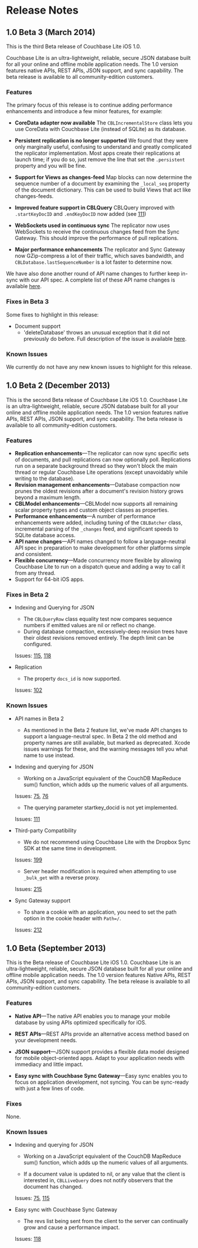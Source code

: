 # Release Notes

## 1.0 Beta 3 (March 2014)

This is the third Beta release of Couchbase Lite iOS 1.0.

Couchbase Lite is an ultra-lightweight, reliable, secure JSON database built for all your online and offline mobile application needs. The 1.0 version features native APIs, REST APIs, JSON support, and sync capability. The beta release is available to all community-edition customers.

### Features

The primary focus of this release is to continue adding performance enhancements and introduce a few minor features, for example:

* **CoreData adapter now available** The `CBLIncrementalStore` class lets you use CoreData with Couchbase Lite (instead of SQLite) as its database.

* **Persistent replication is no longer supported** We found that they were only marginally useful, confusing to understand and greatly complicated the replicator implementation. Most apps create their replications at launch time; if you do so, just remove the line that set the `.persistent` property and you will be fine.

* **Support for Views as changes-feed** Map blocks can now determine the sequence number of a document by examining the `_local_seq` property of the document dictionary. This can be used to build Views that act like changes-feeds.

* **Improved feature support in CBLQuery** CBLQuery improved with `.startKeyDocID` and `.endKeyDocID` now added (see [111](https://github.com/couchbase/couchbase-lite-ios/issues/111))

* **WebSockets used in continuous sync** The replicator now uses WebSockets to receive the continuous changes feed from the Sync Gateway. This should improve the performance of pull replications.

* **Major performance enhancements** The replicator and Sync Gateway now GZip-compress a lot of their traffic, which saves bandwidth, and `CBLDatabase.lastSequenceNumber` is a lot faster to determine now.

We have also done another round of API name changes to further keep in-sync with our API spec. A complete list of these API name changes is available [here](https://github.com/couchbase/couchbase-lite-ios/wiki/Beta-3-changes#api-changes).

### Fixes in Beta 3

Some fixes to highlight in this release:

* Document support
	* 'deleteDatabase' throws an unusual exception that it did not previously do before. Full description of the issue is available [here](https://groups.google.com/forum/#!msg/mobile-couchbase/gbDKLsnKk54/NvMliOZiF9EJ).

### Known Issues

We currently do not have any new known issues to highlight for this release.

## 1.0 Beta 2 (December 2013)

This is the second Beta release of Couchbase Lite iOS 1.0. Couchbase Lite is an ultra-lightweight, reliable, secure JSON database built for all your online and offline mobile application needs. The 1.0 version features native APIs, REST APIs, JSON support, and sync capability. The beta release is available to all community-edition customers.

### Features
* **Replication enhancements**—The replicator can now sync specific sets of documents, and pull replications can now optionally poll. Replications run on a separate background thread so they won't block the main thread or regular Couchbase Lite operations (except unavoidably while writing to the database).
* **Revision management enhancements**—Database compaction now prunes the oldest revisions after a document's revision history grows beyond a maximum length.
* **CBLModel enhancements**—CBLModel now supports all remaining scalar property types and custom object classes as properties.
* **Performance enhancements**—A number of performance enhancements were added, including tuning of the `CBLBatcher` class, incremental parsing of the `_changes` feed, and significant speeds to SQLite database access. 
* **API name changes**—API names changed to follow a language-neutral API spec in preparation to make development for other platforms simple and consistent.
* **Flexible concurrency**—Made concurrency more flexible by allowing Couchbase Lite to run on a dispatch queue and adding a way to call it from any thread.
* Support for 64-bit iOS apps.

### Fixes in Beta 2

* Indexing and Querying for JSON
	* The `CBLQueryRow` class equality test now compares sequence numbers if emitted values are nil or reflect no change.
	* During database compaction, excessively-deep revision trees have their oldest revisions removed entirely. The depth limit can be configured.
	
	Issues: [115](https://github.com/couchbase/couchbase-lite-ios/issues/115), [118](https://github.com/couchbase/couchbase-lite-ios/issues/118)
* Replication
	* The property `docs_id` is now supported.
	
	Issues: [102](https://github.com/couchbase/couchbase-lite-ios/issues/102)

### Known Issues
* API names in Beta 2
	* As mentioned in the Beta 2 feature list, we've made API changes to support a language-neutral spec. In Beta 2 the old method and property names are still available, but marked as deprecated. Xcode issues warnings for these, and the warning messages tell you what name to use instead.
	 
* Indexing and querying for JSON
	* Working on a JavaScript equivalent of the CouchDB MapReduce sum() function, which adds up the numeric values of all arguments.

	 Issues: [75](https://github.com/couchbase/couchbase-lite-ios/issues/75), [76](https://github.com/couchbase/couchbase-lite-ios/issues/76)
	
	* The querying parameter startkey_docid is not yet implemented.

	 Issues: [111](https://github.com/couchbase/couchbase-lite-ios/issues/111)
	
* Third-party Compatibility
	* We do not recommend using Couchbase Lite with the Dropbox Sync SDK at the same time in development.
	
	Issues: [199](https://github.com/couchbase/couchbase-lite-ios/issues/199)

	* Server header modification is required when attempting to use `_bulk_get` with a reverse proxy.
	
	Issues: [215](https://github.com/couchbase/couchbase-lite-ios/issues/215)

* Sync Gateway support
	* To share a cookie with an application, you need to set the path option in the cookie header with `Path=/`.
	
	Issues: [212](https://github.com/couchbase/couchbase-lite-ios/issues/212)

## 1.0 Beta (September 2013)

This is the Beta release of Couchbase Lite iOS 1.0. Couchbase Lite is an ultra-lightweight, reliable, secure JSON database built for all your online and offline mobile application needs. The 1.0 version features Native APIs, REST APIs, JSON support, and sync capability. The beta release is available to all community-edition customers.

### Features
* **Native API**—The native API enables you to manage your mobile database by using APIs optimized specifically for iOS.

* **REST APIs**—REST APIs provide an alternative access method based on your development needs.

* **JSON support**—JSON support provides a flexible data model designed for mobile object-oriented apps. Adapt to your application needs with immediacy and little impact.

* **Easy sync with Couchbase Sync Gateway**—Easy sync enables you to focus on application development, not syncing. You can be sync-ready with just a few lines of code.

### Fixes

None.

### Known Issues
* Indexing and querying for JSON
	* Working on a JavaScript equivalent of the CouchDB MapReduce sum() function, which adds up the numeric values of all arguments.
	
	* If a document value is updated to nil, or any value that the client is interested in, `CBLLiveQuery` does not notify observers that the document has changed.
	
	Issues: [75](https://github.com/couchbase/couchbase-lite-ios/issues/75), [115](https://github.com/couchbase/couchbase-lite-ios/issues/115)

* Easy sync with Couchbase Sync Gateway
	* The revs list being sent from the client to the server can continually grow and  cause a performance impact.
	
	Issues: [118](https://github.com/couchbase/couchbase-lite-ios/issues/118)